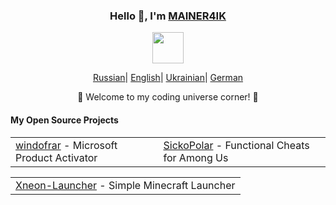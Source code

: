 <div align="center">
    <h3>Hello 👋, I'm <a href="https://github.com/MAINER4IK">MAINER4IK</a></h3>
    <p align="center">
        <a href="https://github.com/MAINER4IK">
            <img src="https://i.imgur.com/inHINmv.gif" width="50"/>
        </a>
    </p>
    <p align="center">
        <a href="https://github.com/MAINER4IK/MAINER4IK/blob/main/README.md"><span>Russian</span></a>|
        <a href="https://github.com/MAINER4IK/MAINER4IK/blob/main/README_ENG.md"><span>English</span></a>|
        <a href="https://github.com/MAINER4IK/MAINER4IK/blob/main/README_UA.md"><span>Ukrainian</span></a>|
        <a href="https://github.com/MAINER4IK/MAINER4IK/blob/main/README_DE.md"><span>German</span></a>
    </p>
    <p>🌟 Welcome to my coding universe corner! 🌟</p>
    <h4 align="left">My Open Source Projects</h4>
    <table align="center">
        <tr>
            <td><a href="https://github.com/MAINER4IK/windofrar">windofrar</a> - Microsoft Product Activator</td>
            <td><a href="https://github.com/MAINER4IK/SickoPolar">SickoPolar</a> - Functional Cheats for Among Us</td>
        </tr>
    </table>
    <table align="center">
        <tr>
            <td><a href="https://github.com/MAINER4IK/Xneon-Launcher">Xneon-Launcher</a> - Simple Minecraft Launcher</td>
        </tr>
    </table>
</div>
